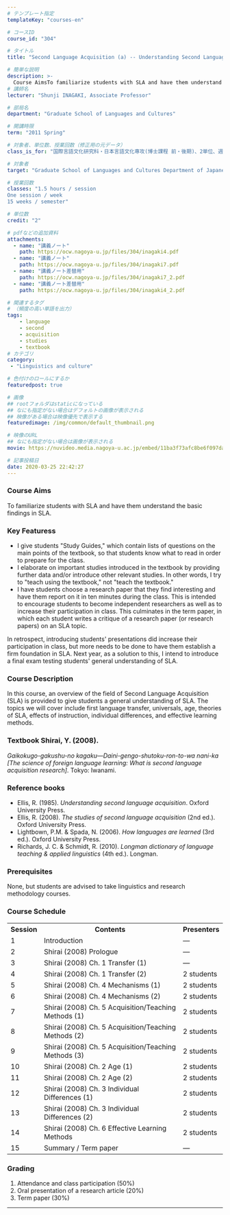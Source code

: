 ```yaml
---
# テンプレート指定
templateKey: "courses-en"

# コースID
course_id: "304"

# タイトル
title: "Second Language Acquisition (a) -- Understanding Second Language Acquisition Studies"

# 簡単な説明
description: >-
  Course AimsTo familiarize students with SLA and have them understand the basic findings in SLA. ....
# 講師名
lecturer: "Shunji INAGAKI, Associate Professor"

# 部局名
department: "Graduate School of Languages and Cultures"

# 開講時限
term: "2011	Spring"

# 対象者、単位数、授業回数（修正用の元データ）
class_is_for: "国際言語文化研究科・日本言語文化専攻(博士課程 前・後期)、2単位、週1回全15回"

# 対象者
target: "Graduate School of Languages and Cultures Department of Japanese Language and Culture students"

# 授業回数
classes: "1.5 hours / session
One session / week
15 weeks / semester"

# 単位数
credit: "2"

# pdfなどの追加資料
attachments:
  - name: "講義ノート" 
    path: https://ocw.nagoya-u.jp/files/304/inagaki4.pdf
  - name: "講義ノート" 
    path: https://ocw.nagoya-u.jp/files/304/inagaki7.pdf
  - name: "講義ノート差替用" 
    path: https://ocw.nagoya-u.jp/files/304/inagaki7_2.pdf
  - name: "講義ノート差替用" 
    path: https://ocw.nagoya-u.jp/files/304/inagaki4_2.pdf

# 関連するタグ
# （頻度の高い単語を出力）
tags:
    - language
    - second
    - acquisition
    - studies
    - textbook
# カテゴリ
category:
 - "Linguistics and culture"

# 色付けのロールにするか
featuredpost: true

# 画像
## rootフォルダはstaticになっている
## なにも指定がない場合はデフォルトの画像が表示される
## 映像がある場合は映像優先で表示する
featuredimage: /img/common/default_thumbnail.png

# 映像のURL
## なにも指定がない場合は画像が表示される
movie: https://nuvideo.media.nagoya-u.ac.jp/embed/11ba3f73afc8be6f097dad6db3e7315568542c6e

# 記事投稿日
date: 2020-03-25 22:42:27
---
```


### Course Aims

To familiarize students with SLA and have them understand the basic findings in SLA.

### Key Featuress

- I give students "Study Guides," which contain lists of questions on the main points of the textbook, so that students know what to read in order to prepare for the class.
- I elaborate on important studies introduced in the textbook by providing further data and/or introduce other relevant studies. In other words, I try to "teach using the textbook," not "teach the textbook."
- I have students choose a research paper that they find interesting and have them report on it in ten minutes during the class. This is intended to encourage students to become independent researchers as well as to increase their participation in class. This culminates in the term paper, in which each student writes a critique of a research paper (or research papers) on an SLA topic.

In retrospect, introducing students' presentations did increase their participation in class, but more needs to be done to have them establish a firm foundation in SLA. Next year, as a solution to this, I intend to introduce a final exam testing students' general understanding of SLA.

### Course Description

In this course, an overview of the field of Second Language Acquisition (SLA) is provided to give students a general understanding of SLA. The topics we will cover include first language transfer, universals, age, theories of SLA, effects of instruction, individual differences, and effective learning methods.

### Textbook Shirai, Y. (2008).

<cite>Gaikokugo-gakushu-no kagaku&mdash;Daini-gengo-shutoku-ron-to-wa nani-ka [The science of foreign language learning: What is second language acquisition research]</cite>. Tokyo: Iwanami.

### Reference books

- Ellis, R. (1985). <cite>Understanding second language acquisition</cite>. Oxford University Press.
- Ellis, R. (2008). <cite>The studies of second language acquisition</cite> (2nd ed.). Oxford University Press.
- Lightbown, P.M. & Spada, N. (2006). <cite>How languages are learned</cite> (3rd ed.). Oxford University Press.
- Richards, J. C. & Schmidt, R. (2010). <cite>Longman dictionary of language teaching & applied linguistics</cite> (4th ed.). Longman. </ul>

### Prerequisites

None, but students are advised to take linguistics and research methodology courses.

<h3>Course Schedule</h3>
<table class="basic" width="450">
<tr>
<th width="20" class="center">Session</th>
<th width="350" class="center">Contents</th>
<th width="80" class="center">Presenters</th>
</tr>
<tr>
<td width="20" class="center">1</td>
<td width="400">Introduction</td>
<td width="80" class="center">&mdash;</td>
</tr>
<tr>
<td width="20" class="center">2</td>
<td width="400">Shirai (2008) Prologue</td>
<td width="80" class="center">&mdash;</td>
</tr>
<tr>
<td width="20" class="center">3</td>
<td width="400">Shirai (2008) Ch. 1 Transfer (1)</td>
<td width="80" class="center">&mdash;</td>
</tr>
<tr>
<td width="20" class="center">4</td>
<td width="400">Shirai (2008) Ch. 1 Transfer (2)</td>
<td width="80" class="center">2 students</td>
</tr>
<tr>
<td width="20" class="center">5</td>
<td width="400">Shirai (2008) Ch. 4 Mechanisms (1)</td>
<td width="80" class="center">2 students</td>
</tr>
<tr>
<td width="20" class="center">6</td>
<td width="400">Shirai (2008) Ch. 4 Mechanisms (2)</td>
<td width="80" class="center">2 students</td>
</tr>
<tr>
<td width="20" class="center">7</td>
<td width="400">Shirai (2008) Ch. 5 Acquisition/Teaching Methods (1)</td>
<td width="80" class="center">2 students</td>
</tr>
<tr>
<td width="20" class="center">8</td>
<td width="400">Shirai (2008) Ch. 5 Acquisition/Teaching Methods (2)</td>
<td width="80" class="center">2 students</td>
</tr>
<tr>
<td width="20" class="center">9</td>
<td width="400">Shirai (2008) Ch. 5 Acquisition/Teaching Methods (3)</td>
<td width="80" class="center">2 students</td>
</tr>
<tr>
<td width="20" class="center">10</td>
<td width="400">Shirai (2008) Ch. 2 Age (1)</td>
<td width="80" class="center">2 students</td>
</tr>
<tr>
<td width="20" class="center">11</td>
<td width="400">Shirai (2008) Ch. 2 Age (2)</td>
<td width="80" class="center">2 students</td>
</tr>
<tr>
<td width="20" class="center">12</td>
<td width="400">Shirai (2008) Ch. 3 Individual Differences (1)</td>
<td width="80" class="center">2 students</td>
</tr>
<tr>
<td width="20" class="center">13</td>
<td width="400">Shirai (2008) Ch. 3 Individual Differences (2)</td>
<td width="80" class="center">2 students</td>
</tr>
<tr>
<td width="20" class="center">14</td>
<td width="400">Shirai (2008) Ch. 6 Effective Learning Methods</td>
<td width="80" class="center">2 students</td>
</tr>
<tr>
<td width="20" class="center">15</td>
<td width="400">Summary / Term paper</td>
<td width="80" class="center">&mdash;</td>
</tr>
</table>

### Grading

1. Attendance and class participation (50%)
2. Oral presentation of a research article (20%)
3. Term paper (30%)

---
